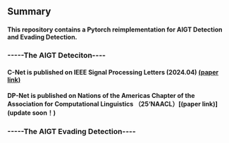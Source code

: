 ## Summary

#### This repository contains a Pytorch reimplementation for AIGT Detection and Evading Detection.

### -----The AIGT Deteciton----

#### C-Net is published on IEEE Signal Processing Letters (2024.04) [(paper link)](https://ieeexplore.ieee.org/abstract/document/10508945)
#### DP-Net is published on Nations of the Americas Chapter of the Association for Computational Linguistics （25‘NAACL）[(paper link)](update soon！)

### -----The  AIGT Evading Detection----
